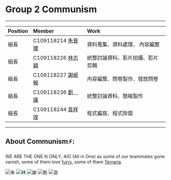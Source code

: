 # Group 2  Communism
***
| Position     | Member             | Work     |
| :----------- | :---------------| :---------- |
| 組長         | C109118214 [朱晉瑭](https://github.com/C109118214) |資料蒐集、資料處理、 內容編整|
| 組長         | C109118226 [林志穎](https://github.com/ZYLinked) |  統整討論資料、影片拍攝、影片剪輯|
| 組長         | C109118227 [謝岷翰](https://github.com/C109118227) |內容編整、問卷製作、發放問卷|
| 組長         | C109118236 [劉　議](https://github.com/C109118236) |統整討論資料、簡報製作|
| 組長         | C109118244 [袁祥竣](https://github.com/C109118244) |程式編寫、程式除錯|
***


<h2> About Communism⚡:</h2>

WE ARE THE ONE N ONLY, AIO (All in One) as some of our teammates gone vanish, some of them love [furry](https://hazbinhotel.fandom.com/wiki/Loona), some of them [Terraria](https://store.steampowered.com/app/105600/Terraria/?l=tchinese).

![朱](https://avatars.githubusercontent.com/u/113969916?s=400&v=4)
![林](https://avatars.githubusercontent.com/u/113971432?v=4)
![謝](https://play-lh.googleusercontent.com/BoAvMI_6JGNRBp_3gFaVuLuqW_4J-rjtbR_giKFoJRvZmDiPtDlnLMur9cT7sTTfeos)
![劉](https://avatars.githubusercontent.com/u/113969928?v=4)
![袁](https://avatars.githubusercontent.com/u/113969919?v=4)
